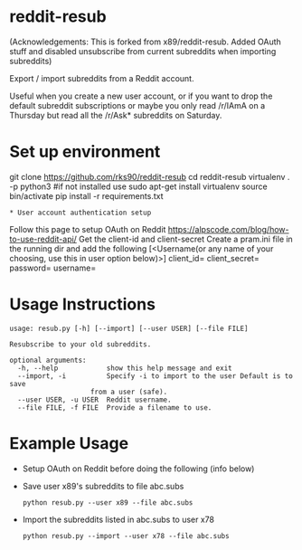 reddit-resub
============

(Acknowledgements: This is forked from x89/reddit-resub. Added OAuth stuff and disabled unsubscribe from current subreddits when importing subreddits)

Export / import subreddits from a Reddit account.

Useful when you create a new user account, or if you want to drop the default subreddit subscriptions or maybe you only read /r/IAmA on a Thursday but read all the /r/Ask* subreddits on Saturday.

Set up environment
==================

 git clone https://github.com/rks90/reddit-resub
 cd reddit-resub
 virtualenv . -p python3 #if not installed use sudo apt-get install virtualenv
 source bin/activate
 pip install -r requirements.txt
```
* User account authentication setup
```
   Follow this page to setup OAuth on Reddit
   	https://alpscode.com/blog/how-to-use-reddit-api/
   Get the client-id and client-secret
   Create a pram.ini file in the running dir and add the following
   [<Username(or any name of your choosing, use this in user option below)>]
   client_id=<copy from previous step>
   client_secret=<copy from previous step>
   password=<your password>
   username=<your user name>

Usage Instructions
============

    usage: resub.py [-h] [--import] [--user USER] [--file FILE]

    Resubscribe to your old subreddits.

    optional arguments:
      -h, --help            show this help message and exit
      --import, -i          Specify -i to import to the user Default is to save
                        from a user (safe).
      --user USER, -u USER  Reddit username.
      --file FILE, -f FILE  Provide a filename to use.

Example Usage
============

* Setup OAuth on Reddit before doing the following (info below)

* Save user x89's subreddits to file abc.subs

    `python resub.py --user x89 --file abc.subs`    

* Import the subreddits listed in abc.subs to user x78

    `python resub.py --import --user x78 --file abc.subs`    

```
